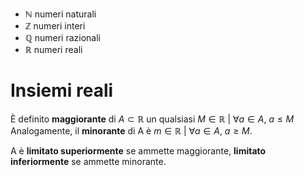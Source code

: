 - $\mathbb N$ numeri naturali
- $\mathbb Z$ numeri interi
- $\mathbb Q$ numeri razionali
- $\mathbb R$ numeri reali

# Insiemi reali
È definito **maggiorante** di $A \subset \mathbb R$ un qualsiasi $M \in \mathbb R\ |\ \forall a \in A,\ a \le M$
Analogamente, il **minorante** di A è $m \in \mathbb R\ |\ \forall a \in A,\ a \ge M$.

A è **limitato superiormente** se ammette maggiorante, **limitato inferiormente** se ammette minorante.
